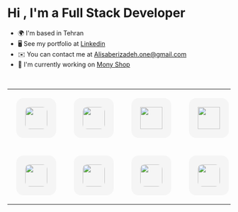Hi , I'm a Full Stack Developer
===========================

* 🌍  I'm based in Tehran
* 🖥️  See my portfolio at [Linkedin](http://www.linkedin.com/in/ali-saberizadeh-667899223/)
* ✉️  You can contact me at [Alisaberizadeh.one@gmail.com](mailto:Alisaberizadeh.one@gmail.com)
* 🚀  I'm currently working on [Mony Shop](http://https://github.com/alisaberizadeh/monyshop)

<br>
<p align="center">
<table align="center" width="100%">
    <tr>
        <td align="center" style="padding: 20px;" width="100">
            <div style="border-radius: 16px; padding: 20px; background: #f5f5f5; transition: transform 0.3s;"
                onmouseover="this.style.transform='scale(1.05)'" onmouseout="this.style.transform='scale(1)'">
                <img src="https://upload.wikimedia.org/wikipedia/commons/6/6a/JavaScript-logo.png" width="50"  style="border-radius: 10px;" /><br>
            </div>
        </td>
        <td align="center" style="padding: 20px;">
            <div style="border-radius: 16px; padding: 20px; background-color: #f5f5f5; transition: transform 0.3s;"
                onmouseover="this.style.transform='scale(1.05)'" onmouseout="this.style.transform='scale(1)'">
                <img src="https://upload.wikimedia.org/wikipedia/commons/thumb/4/4c/Typescript_logo_2020.svg/2048px-Typescript_logo_2020.svg.png"
                    width="50"  style="border-radius: 10px;" />
            </div>
        </td>
        <td align="center" style="padding: 20px;" width="100">
            <div style="border-radius: 16px; padding: 20px; background-color: #f5f5f5; transition: transform 0.3s;"
                onmouseover="this.style.transform='scale(1.05)'" onmouseout="this.style.transform='scale(1)'">
                <img src="https://upload.wikimedia.org/wikipedia/commons/thumb/a/a7/React-icon.svg/1200px-React-icon.svg.png"
                    width="50" />
            </div>
        </td>
        <td align="center" style="padding: 20px;" width="100">
            <div style="border-radius: 16px; padding: 20px; background-color: #f5f5f5; transition: transform 0.3s;"
                onmouseover="this.style.transform='scale(1.05)'" onmouseout="this.style.transform='scale(1)'">
                <img src="https://cdn.jsdelivr.net/gh/devicons/devicon/icons/nextjs/nextjs-original.svg"
                    width="50" />
            </div>
        </td>
         <td align="center" style="padding: 20px;" width="100">
            <div style="border-radius: 16px; padding: 20px; background-color: #f5f5f5; transition: transform 0.3s;"
                onmouseover="this.style.transform='scale(1.05)'" onmouseout="this.style.transform='scale(1)'">
                <img src="https://adware-technologies.s3.amazonaws.com/uploads/technology/thumbnail/31/tailwind.png" width="50" />
            </div>
        </td>
        <td align="center" style="padding: 20px;" width="100">
            <div style="border-radius: 16px; padding: 20px; background-color: #f5f5f5; transition: transform 0.3s;"
                onmouseover="this.style.transform='scale(1.05)'" onmouseout="this.style.transform='scale(1)'">
                <img src="https://cdn-icons-png.flaticon.com/512/5968/5968671.png"
                    width="50" />
            </div>
        </td>
    </tr>
    <tr>
        <td align="center" style="padding: 20px;" width="100">
            <div style="border-radius: 16px; padding: 20px; background-color: #f5f5f5; transition: transform 0.3s;"
                onmouseover="this.style.transform='scale(1.05)'" onmouseout="this.style.transform='scale(1)'">
                <img src="[https://images.seeklogo.com/logo-png/36/2/material-ui-logo-png_seeklogo-363138.png](https://images.seeklogo.com/logo-png/36/2/material-ui-logo-png_seeklogo-363138.png)" width="50"  style="border-radius: 10px;" /><br>
            </div>
        </td>
        <td align="center" style="padding: 20px;" width="100">
            <div style="border-radius: 16px; padding: 20px; background-color: #f5f5f5; transition: transform 0.3s;"
                onmouseover="this.style.transform='scale(1.05)'" onmouseout="this.style.transform='scale(1)'">
                <img src="https://pngimg.com/d/php_PNG20.png" width="50"  style="border-radius: 10px;" /><br>
            </div>
        </td>
       <td align="center" style="padding: 20px;" width="100">
            <div style="border-radius: 16px; padding: 20px; background-color: #f5f5f5; transition: transform 0.3s;"
                onmouseover="this.style.transform='scale(1.05)'" onmouseout="this.style.transform='scale(1)'">
                <img src="https://avatars.githubusercontent.com/u/958072?v=4" width="50"  style="border-radius: 10px;" /><br>
            </div>
        </td>
        <td align="center" style="padding: 20px;" width="100">
            <div style="border-radius: 16px; padding: 20px; background-color: #f5f5f5; transition: transform 0.3s;"
                onmouseover="this.style.transform='scale(1.05)'" onmouseout="this.style.transform='scale(1)'">
                <img src="https://seeklogo.com/images/M/mysql-logo-B4943FE6DD-seeklogo.com.png" width="50"  style="border-radius: 10px;" /><br>
            </div>
        </td>
         <td align="center" style="padding: 20px;" width="100">
            <div style="border-radius: 16px; padding: 20px; background-color: #f5f5f5; transition: transform 0.3s;"
                onmouseover="this.style.transform='scale(1.05)'" onmouseout="this.style.transform='scale(1)'">
                <img src="https://iconape.com/wp-content/files/eh/367786/svg/logo-sass-logo-icon-png-svg.png" width="50"  style="border-radius: 10px;" /><br>
            </div>
        </td>
          <td align="center" style="padding: 20px;" width="100">
            <div style="border-radius: 16px; padding: 20px; background-color: #f5f5f5; transition: transform 0.3s;"
                onmouseover="this.style.transform='scale(1.05)'" onmouseout="this.style.transform='scale(1)'">
                <img src="https://cdn-icons-png.flaticon.com/512/4494/4494740.png " width="50"  style="border-radius: 10px;" /><br>
            </div>
        </td>
    </tr>
</table>
</p>
